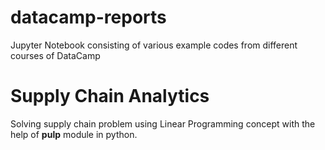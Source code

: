 # datacamp-reports
Jupyter Notebook consisting of various example codes from different courses of DataCamp

# Supply Chain Analytics
Solving supply chain problem using Linear Programming concept with the help of <b>pulp</b> module in python.
